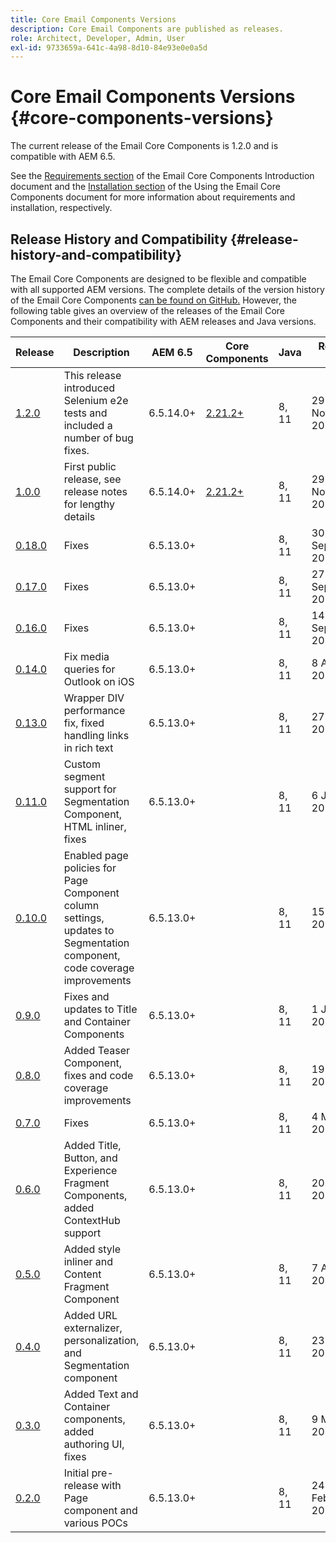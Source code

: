 ```yaml
---
title: Core Email Components Versions
description: Core Email Components are published as releases.
role: Architect, Developer, Admin, User
exl-id: 9733659a-641c-4a98-8d10-84e93e0e0a5d
---
```


# Core Email Components Versions {#core-components-versions}

The current release of the Email Core Components is 1.2.0 and is compatible with AEM 6.5.

See the [Requirements section](/help/email/introduction.md#requirements) of the Email Core Components Introduction document and the [Installation section](/help/email/using.md#installing-the-email-core-components) of the Using the Email Core Components document for more information about requirements and installation, respectively.

## Release History and Compatibility {#release-history-and-compatibility}

The Email Core Components are designed to be flexible and compatible with all supported AEM versions. The complete details of the version history of the Email Core Components [can be found on GitHub.](https://github.com/adobe/aem-core-email-components/releases) However, the following table gives an overview of the releases of the Email Core Components and their compatibility with AEM releases and Java versions.

|Release|Description|AEM 6.5|Core Components|Java|Release Date|
|---|---|---|---|---|---|
|[1.2.0](https://github.com/adobe/aem-core-email-components/releases/tag/core.email.components.reactor-1.2.0)|This release introduced Selenium e2e tests and included a number of bug fixes.|6.5.14.0+|[2.21.2+](/help/versions.md)|8, 11|29 November 2022|
|[1.0.0](https://github.com/adobe/aem-core-email-components/releases/tag/core.email.components.reactor-1.0.0)|First public release, see release notes for lengthy details|6.5.14.0+|[2.21.2+](/help/versions.md)|8, 11|29 November 2022|
|[0.18.0](https://github.com/adobe/aem-core-email-components/releases/tag/v0.18.0)|Fixes|6.5.13.0+||8, 11|30 September 2022|
|[0.17.0](https://github.com/adobe/aem-core-email-components/releases/tag/v0.17.0)|Fixes|6.5.13.0+||8, 11|27 September 2022|
|[0.16.0](https://github.com/adobe/aem-core-email-components/releases/tag/v0.16.0)|Fixes|6.5.13.0+||8, 11|14 September 2022|
|[0.14.0](https://github.com/adobe/aem-core-email-components/releases/tag/v0.14.0)|Fix media queries for Outlook on iOS|6.5.13.0+||8, 11|8 August 2022|
|[0.13.0](https://github.com/adobe/aem-core-email-components/releases/tag/v0.13.0)|Wrapper DIV performance fix, fixed handling links in rich text|6.5.13.0+||8, 11|27 July 2022|
|[0.11.0](https://github.com/adobe/aem-core-email-components/releases/tag/v0.11.0)|Custom segment support for Segmentation Component, HTML inliner, fixes|6.5.13.0+||8, 11|6 July 2022|
|[0.10.0](https://github.com/adobe/aem-core-email-components/releases/tag/v0.10.0)|Enabled page policies for Page Component column settings, updates to Segmentation component, code coverage improvements|6.5.13.0+||8, 11|15 June 2022|
|[0.9.0](https://github.com/adobe/aem-core-email-components/releases/tag/v0.9.0)|Fixes and updates to Title and Container Components|6.5.13.0+||8, 11|1 June 2022|
|[0.8.0](https://github.com/adobe/aem-core-email-components/releases/tag/v0.8.0)|Added Teaser Component, fixes and code coverage improvements|6.5.13.0+||8, 11|19 May 2022|
|[0.7.0](https://github.com/adobe/aem-core-email-components/releases/tag/v0.7.0)|Fixes|6.5.13.0+||8, 11|4 May 2022|
|[0.6.0](https://github.com/adobe/aem-core-email-components/releases/tag/v0.6.0)|Added Title, Button, and Experience Fragment Components, added ContextHub support|6.5.13.0+||8, 11|20 April 2022|
|[0.5.0](https://github.com/adobe/aem-core-email-components/releases/tag/v0.5.0)|Added style inliner and Content Fragment Component|6.5.13.0+||8, 11|7 April 2022|
|[0.4.0](https://github.com/adobe/aem-core-email-components/releases/tag/v0.4.0)|Added URL externalizer, personalization, and Segmentation component|6.5.13.0+||8, 11|23 March 2022|
|[0.3.0](https://github.com/adobe/aem-core-email-components/releases/tag/v0.3.0)|Added Text and Container components, added authoring UI, fixes|6.5.13.0+||8, 11|9 March 2022|
|[0.2.0](https://github.com/adobe/aem-core-email-components/releases/tag/v0.2.0)|Initial pre-release with Page component and various POCs|6.5.13.0+||8, 11|24 February 2022|
